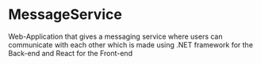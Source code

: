 # MessageService
Web-Application that gives a messaging service where users can communicate with each other which is made using .NET framework for the Back-end and React for the Front-end
